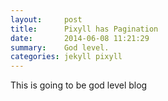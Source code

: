 ```yaml
---
layout:     post
title:      Pixyll has Pagination
date:       2014-06-08 11:21:29
summary:    God level.
categories: jekyll pixyll
---
```


This is going to be god level blog
